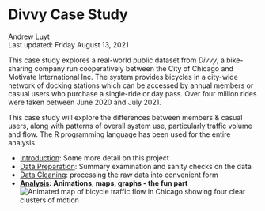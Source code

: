 Divvy Case Study
================
Andrew Luyt
<br>Last updated: Friday August 13, 2021

This case study explores a real-world public dataset from *Divvy*, a
bike-sharing company run cooperatively between the City of Chicago and
Motivate International Inc. The system provides bicycles in a city-wide
network of docking stations which can be accessed by annual members or
casual users who purchase a single-ride or day pass. Over four million
rides were taken between June 2020 and July 2021.

This case study will explore the differences between members & casual
users, along with patterns of overall system use, particularly traffic
volume and flow. The R programming language has been used for the entire
analysis.

-   [Introduction](introduction.md): Some more detail on this project
-   [Data Preparation](prepare-data.md): Summary examination and sanity
    checks on the data
-   [Data Cleaning](process-bikeshare-data.md): processing the raw data
    into convenient form
-   **[Analysis](analysis-report.md): Animations, maps, graphs - the fun
    part** <br>![Animated map of bicycle traffic flow in Chicago showing
    four clear clusters of
    motion](analysis-report_files/figure-gfm/all%20traffic%20flow%20mapped%20fine%20detail%20zoomed-1.gif)
